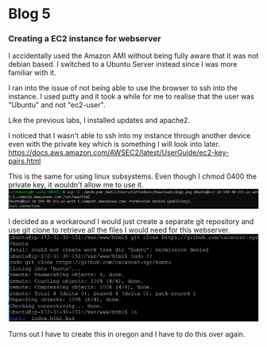 # Blog 5 

### Creating a EC2 instance for webserver

I accidentally used the Amazon AMI without being fully aware that it was not debian based. I switched to a Ubuntu Server instead since I was more familiar with it.

I ran into the issue of not being able to use the browser to ssh into the instance. I used putty and it took a while for me to realise that the user was "Ubuntu" and not "ec2-user".

Like the previous labs, I installed updates and apache2.

I noticed that I wasn't able to ssh into my instance through another device even with the private key which is something I will look into later. 
https://docs.aws.amazon.com/AWSEC2/latest/UserGuide/ec2-key-pairs.html

This is the same for using linux subsystems. Even though I chmod 0400 the private key, it wouldn't allow me to use it.
![perm-denied](https://raw.githubusercontent.com/cacaocat-syr/cacaocat-syr.github.io/master/Images/project0-permissiondenied.PNG)

I decided as a workaround I would just create a separate git repository and use git clone to retrieve all the files I would need for this webserver.
![git-clone](https://raw.githubusercontent.com/cacaocat-syr/cacaocat-syr.github.io/master/Images/project0-gitclone.PNG)

Turns out I have to create this in oregon and I have to do this over again.